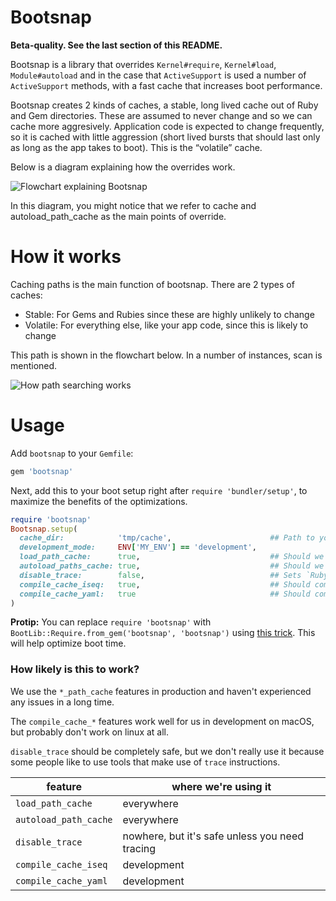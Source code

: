 # Bootsnap

**Beta-quality. See the last section of this README.**

Bootsnap is a library that overrides `Kernel#require`, `Kernel#load`, `Module#autoload` and in the case that `ActiveSupport` is used a number of `ActiveSupport` methods, with a fast cache that increases boot performance.

Bootsnap creates 2 kinds of caches, a stable, long lived cache out of Ruby and Gem directories. These are assumed to never change and so we can cache more aggresively. Application code is expected to change frequently, so it is cached with little aggression (short lived bursts that should last only as long as the app takes to boot). This is the “volatile” cache.

Below is a diagram explaining how the overrides work.

![Flowchart explaining Bootsnap](https://cloud.githubusercontent.com/assets/3074765/24532120/eed94e64-158b-11e7-9137-438d759b2ac8.png)

In this diagram, you might notice that we refer to cache and autoload_path_cache as the main points of override. 

# How it works

Caching paths is the main function of bootsnap. There are 2 types of caches:

- Stable: For Gems and Rubies since these are highly unlikely to change
- Volatile: For everything else, like your app code, since this is likely to change

This path is shown in the flowchart below. In a number of instances, scan is mentioned. 

![How path searching works](https://cloud.githubusercontent.com/assets/3074765/24532143/18278cd6-158c-11e7-8250-78d831df70db.png)

# Usage

Add `bootsnap` to your `Gemfile`:

```ruby
gem 'bootsnap'
```

Next, add this to your boot setup right after `require 'bundler/setup'`, to maximize the benefits of the optimizations.

```ruby
require 'bootsnap'
Bootsnap.setup(
  cache_dir:            'tmp/cache',                      ## Path to your cache
  development_mode:     ENV['MY_ENV'] == 'development',
  load_path_cache:      true,                             ## Should we optimize the LOAD_PATH with a cache?
  autoload_paths_cache: true,                             ## Should we optimize the AUTOLOAD_PATH with a cache?
  disable_trace:        false,                            ## Sets `RubyVM::InstructionSequence.compile_option = { trace_instruction: false }`
  compile_cache_iseq:   true,                             ## Should compile Ruby code into iSeq cache?
  compile_cache_yaml:   true                              ## Should compile YAML into a cache?
)
```

**Protip:** You can replace `require 'bootsnap'` with `BootLib::Require.from_gem('bootsnap', 'bootsnap')` using [this trick](https://github.com/Shopify/bootsnap/wiki/Bootlib::Require). This will help optimize boot time.

### How likely is this to work?

We use the `*_path_cache` features in production and haven't experienced any issues in a long time.

The `compile_cache_*` features work well for us in development on macOS, but probably don't work on
linux at all.

`disable_trace` should be completely safe, but we don't really use it because some people like to
use tools that make use of `trace` instructions.

| feature | where we're using it |
|-|-|
| `load_path_cache` | everywhere |
| `autoload_path_cache` | everywhere |
| `disable_trace` | nowhere, but it's safe unless you need tracing |
| `compile_cache_iseq` | development |
| `compile_cache_yaml` | development |
